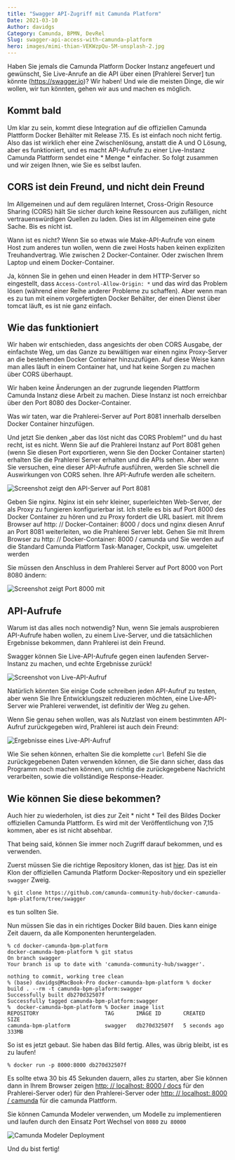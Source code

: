 ```yaml
---
title: "Swagger API-Zugriff mit Camunda Platform"
Date: 2021-03-10
Author: davidgs
Category: Camunda, BPMN, DevRel
Slug: swagger-api-access-with-camunda-platform
hero: images/mimi-thian-VEKWzpQu-5M-unsplash-2.jpg
---
```


Haben Sie jemals die Camunda Platform Docker Instanz angefeuert und gewünscht, Sie Live-Anrufe an die API über einen [Prahlerei Server] tun könnte (https://swagger.io)? Wir haben! Und wie die meisten Dinge, die wir wollen, wir tun könnten, gehen wir aus und machen es möglich.

## Kommt bald

Um klar zu sein, kommt diese Integration auf die offiziellen Camunda Plattform Docker Behälter mit Release 7.15. Es ist einfach noch nicht fertig. Also das ist wirklich eher eine Zwischenlösung, anstatt die A und O Lösung, aber es funktioniert, und es macht API-Aufrufe zu einer Live-Instanz Camunda Plattform sendet eine * Menge * einfacher. So folgt zusammen und wir zeigen Ihnen, wie Sie es selbst laufen.

## CORS ist dein Freund, und nicht dein Freund

Im Allgemeinen und auf dem regulären Internet, Cross-Origin Resource Sharing (CORS) hält Sie sicher durch keine Ressourcen aus zufälligen, nicht vertrauenswürdigen Quellen zu laden. Dies ist im Allgemeinen eine gute Sache. Bis es nicht ist.

Wann ist es nicht? Wenn Sie so etwas wie Make-API-Aufrufe von einem Host zum anderes tun wollen, wenn die zwei Hosts haben keinen expliziten Treuhandvertrag. Wie zwischen 2 Docker-Container. Oder zwischen Ihrem Laptop und einem Docker-Container.

Ja, können Sie in gehen und einen Header in dem HTTP-Server so eingestellt, dass `Access-Control-Allow-Origin: *` und das wird das Problem lösen (während einer Reihe anderer Probleme zu schaffen). Aber wenn man es zu tun mit einem vorgefertigten Docker Behälter, der einen Dienst über tomcat läuft, es ist nie ganz einfach.

## Wie das funktioniert

Wir haben wir entschieden, dass angesichts der oben CORS Ausgabe, der einfachste Weg, um das Ganze zu bewältigen war einen nginx Proxy-Server an die bestehenden Docker Container hinzuzufügen. Auf diese Weise kann man alles läuft in einem Container hat, und hat keine Sorgen zu machen über CORS überhaupt.

Wir haben keine Änderungen an der zugrunde liegenden Plattform Camunda Instanz diese Arbeit zu machen. Diese Instanz ist noch erreichbar über den Port 8080 des Docker-Container.

Was wir taten, war die Prahlerei-Server auf Port 8081 innerhalb derselben Docker Container hinzufügen.

Und jetzt Sie denken „aber das löst nicht das CORS Problem!“ und du hast recht, ist es nicht. Wenn Sie auf die Prahlerei Instanz auf Port 8081 gehen (wenn Sie diesen Port exportieren, wenn Sie den Docker Container starten) erhalten Sie die Prahlerei Server erhalten und die APIs sehen. Aber wenn Sie versuchen, eine dieser API-Aufrufe ausführen, werden Sie schnell die Auswirkungen von CORS sehen. Ihre API-Aufrufe werden alle scheitern.

![Screenshot zeigt den API-Server auf Port 8081](images/Screen%20Shot%202021-02-19%20at%2012.19.33%20PM.png)

Geben Sie nginx. Nginx ist ein sehr kleiner, superleichten Web-Server, der als Proxy zu fungieren konfigurierbar ist. Ich stelle es bis auf Port 8000 des Docker Container zu hören und zu Proxy fordert die URL basiert. mit Ihrem Browser auf http: // Docker-Container: 8000 / docs und nginx diesen Anruf an Port 8081 weiterleiten, wo die Prahlerei Server lebt. Gehen Sie mit Ihrem Browser zu http: // Docker-Container: 8000 / camunda und Sie werden auf die Standard Camunda Platform Task-Manager, Cockpit, usw. umgeleitet werden

Sie müssen den Anschluss in dem Prahlerei Server auf Port 8000 von Port 8080 ändern:

![Screenshot zeigt Port 8000 mit](images/Screen%20Shot%202021-02-19%20at%2012.21.08%20PM.png)

## API-Aufrufe

Warum ist das alles noch notwendig? Nun, wenn Sie jemals ausprobieren API-Aufrufe haben wollen, zu einem Live-Server, und die tatsächlichen Ergebnisse bekommen, dann Prahlerei ist dein Freund.

Swagger können Sie Live-API-Aufrufe gegen einen laufenden Server-Instanz zu machen, und echte Ergebnisse zurück!

![Screenshot von Live-API-Aufruf](images/Screen%20Shot%202021-02-19%20at%2012.21.36%20PM.png)

Natürlich könnten Sie einige Code schreiben jeden API-Aufruf zu testen, aber wenn Sie Ihre Entwicklungszeit reduzieren möchten, eine Live-API-Server wie Prahlerei verwendet, ist definitiv der Weg zu gehen.

Wenn Sie genau sehen wollen, was als Nutzlast von einem bestimmten API-Aufruf zurückgegeben wird, Prahlerei ist auch dein Freund:

![Ergebnisse eines Live-API-Aufruf](images/Screen%20Shot%202021-02-22%20at%2010.46.52%20AM.png)

Wie Sie sehen können, erhalten Sie die komplette `curl` Befehl Sie die zurückgegebenen Daten verwenden können, die Sie dann sicher, dass das Programm noch machen können, um richtig die zurückgegebene Nachricht verarbeiten, sowie die vollständige Response-Header.

## Wie können Sie diese bekommen?

Auch hier zu wiederholen, ist dies zur Zeit * nicht * Teil des Bildes Docker offiziellen Camunda Plattform. Es wird mit der Veröffentlichung von 7,15 kommen, aber es ist nicht absehbar.

That being said, können Sie immer noch Zugriff darauf bekommen, und es verwenden.

Zuerst müssen Sie die richtige Repository klonen, das ist [hier](https://github.com/camunda-community-hub/docker-camunda-bpm-platform/tree/swagger). Das ist ein Klon der offiziellen Camunda Platform Docker-Repository und ein spezieller `swagger` Zweig.

```
% git clone https://github.com/camunda-community-hub/docker-camunda-bpm-platform/tree/swagger
```
es tun sollten Sie.

Nun müssen Sie das in ein richtiges Docker Bild bauen. Dies kann einige Zeit dauern, da alle Komponenten heruntergeladen.

```
% cd docker-camunda-bpm-platform
docker-camunda-bpm-platform % git status
On branch swagger
Your branch is up to date with 'camunda-community-hub/swagger'.

nothing to commit, working tree clean
% (base) davidgs@MacBook-Pro docker-camunda-bpm-platform % docker build . --rm -t camunda-bpm-plaform:swagger
Successfully built db270d32507f
Successfully tagged camunda-bpm-platform:swagger
%  docker-camunda-bpm-platform % Docker image list
REPOSITORY                     TAG       IMAGE ID       CREATED         SIZE
camunda-bpm-platform           swagger   db270d32507f   5 seconds ago   333MB
```
So ist es jetzt gebaut. Sie haben das Bild fertig. Alles, was übrig bleibt, ist es zu laufen!

```
% docker run -p 8000:8000 db270d32507f
```

Es sollte etwa 30 bis 45 Sekunden dauern, alles zu starten, aber Sie können dann in Ihrem Browser zeigen [http: // localhost: 8000 / docs](http://localhost:8000/docs) für den Prahlerei-Server oder) für den Prahlerei-Server oder [ http: // localhost: 8000 / camunda](http://localhost:8000/camunda) für die camunda Plattform.

Sie können Camunda Modeler verwenden, um Modelle zu implementieren und laufen durch den Einsatz Port Wechsel von `8080` zu` 80000`

![Camunda Modeler Deployment](images/Screen%20Shot%202021-02-22%20at%2011.23.19%20AM.png)

Und du bist fertig!

